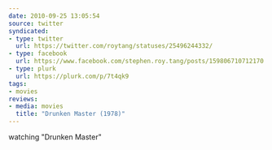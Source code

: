 ```yaml
---
date: 2010-09-25 13:05:54
source: twitter
syndicated:
- type: twitter
  url: https://twitter.com/roytang/statuses/25496244332/
- type: facebook
  url: https://www.facebook.com/stephen.roy.tang/posts/159806710712170
- type: plurk
  url: https://plurk.com/p/7t4qk9
tags:
- movies
reviews:
- media: movies
  title: "Drunken Master (1978)"
---
```


watching "Drunken Master"